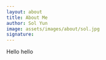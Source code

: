 ```yaml
---
layout: about
title: About Me
author: Sol Yun
image: assets/images/about/sol.jpg
signature: 
---
```


Hello hello
